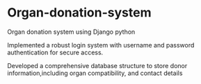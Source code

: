 # Organ-donation-system
Organ donation system using Django python

Implemented a robust login system with username and password authentication for secure access.

Developed a comprehensive database structure to store donor information,including organ compatibility, and contact details
